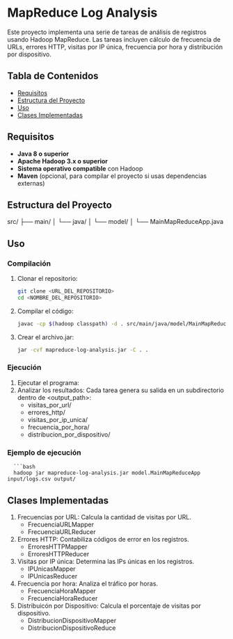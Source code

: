 # MapReduce Log Analysis

Este proyecto implementa una serie de tareas de análisis de registros usando Hadoop MapReduce. Las tareas incluyen cálculo de frecuencia de URLs, errores HTTP, visitas por IP única, frecuencia por hora y distribución por dispositivo.

## Tabla de Contenidos

- [Requisitos](#requisitos)
- [Estructura del Proyecto](#estructura-del-proyecto)
- [Uso](#uso)
- [Clases Implementadas](#clases-implementadas)

## Requisitos

- **Java 8 o superior**  
- **Apache Hadoop 3.x o superior**  
- **Sistema operativo compatible** con Hadoop  
- **Maven** (opcional, para compilar el proyecto si usas dependencias externas)

## Estructura del Proyecto
src/ ├── main/ │ └── java/ │ └── model/ │ └── MainMapReduceApp.java

## Uso

### Compilación
1. Clonar el repositorio:
   ```bash
   git clone <URL_DEL_REPOSITORIO>
   cd <NOMBRE_DEL_REPOSITORIO>
2. Compilar el código:
   ```bash
   javac -cp $(hadoop classpath) -d . src/main/java/model/MainMapReduceApp.java
4. Crear el archivo.jar:
   ```bash
   jar -cvf mapreduce-log-analysis.jar -C . .

### Ejecución
1. Ejecutar el programa:
2. Analizar los resultados:  Cada tarea genera su salida en un subdirectorio dentro de <output_path>:
   - visitas_por_url/
   - errores_http/
   - visitas_por_ip_unica/
   - frecuencia_por_hora/
   - distribucion_por_dispositivo/

### Ejemplo de ejecución
      ```bash
      hadoop jar mapreduce-log-analysis.jar model.MainMapReduceApp input/logs.csv output/


## Clases Implementadas
   1. Frecuencias por URL: Calcula la cantidad de visitas por URL.
      - FrecuenciaURLMapper
      - FrecuenciaURLReducer
   3. Errores HTTP: Contabiliza códigos de error en los registros.
      - ErroresHTTPMapper
      - ErroresHTTPReducer
   5. Visitas por IP única: Determina las IPs únicas en los registros.
      - IPUnicasMapper
      - IPUnicasReducer
   7. Frecuencia por hora: Analiza el tráfico por horas.
      - FrecuenciaHoraMapper
      - FrecuenciaHoraReducer
   9. Distribuicón por Dispositivo: Calcula el porcentaje de visitas por dispositivo.
      - DistribucionDispositivoMapper
      - DistribucionDispositivoReduce

